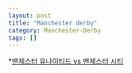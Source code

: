 ```yaml
---
layout: post
title: "Manchester derby"
category: Manchester-Derby
tags: []
---
```


*[맨체스터 유나이티드 vs 멘체스터 시티](https://www.youtube.com/watch?v=QEDkfDuyFto)

 


